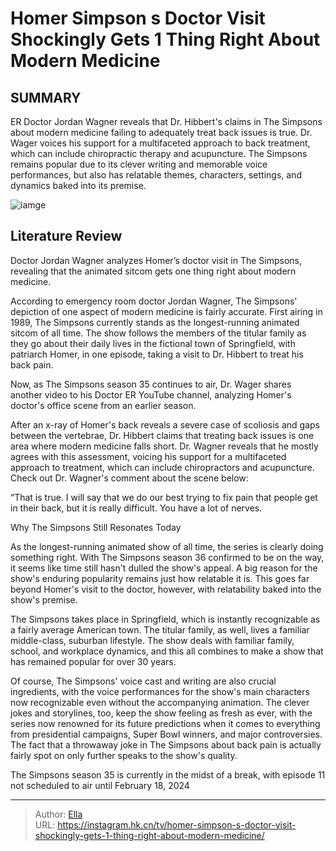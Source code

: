 # Homer Simpson s Doctor Visit Shockingly Gets 1 Thing Right About Modern Medicine


## SUMMARY 



  ER Doctor Jordan Wagner reveals that Dr. Hibbert&#39;s claims in The Simpsons about modern medicine failing to adequately treat back issues is true.   Dr. Wager voices his support for a multifaceted approach to back treatment, which can include chiropractic therapy and acupuncture.   The Simpsons remains popular due to its clever writing and memorable voice performances, but also has relatable themes, characters, settings, and dynamics baked into its premise.  

![iamge](https://static1.srcdn.com/wordpress/wp-content/uploads/2024/01/homer-in-his-underwear-pleading-to-dr-hibbert-in-the-simpsons.jpg)

## Literature Review
Doctor Jordan Wagner analyzes Homer’s doctor visit in The Simpsons, revealing that the animated sitcom gets one thing right about modern medicine.




According to emergency room doctor Jordan Wagner, The Simpsons&#39; depiction of one aspect of modern medicine is fairly accurate. First airing in 1989, The Simpsons currently stands as the longest-running animated sitcom of all time. The show follows the members of the titular family as they go about their daily lives in the fictional town of Springfield, with patriarch Homer, in one episode, taking a visit to Dr. Hibbert to treat his back pain.




Now, as The Simpsons season 35 continues to air, Dr. Wager shares another video to his Doctor ER YouTube channel, analyzing Homer&#39;s doctor&#39;s office scene from an earlier season.


 

After an x-ray of Homer&#39;s back reveals a severe case of scoliosis and gaps between the vertebrae, Dr. Hibbert claims that treating back issues is one area where modern medicine falls short. Dr. Wagner reveals that he mostly agrees with this assessment, voicing his support for a multifaceted approach to treatment, which can include chiropractors and acupuncture. Check out Dr. Wagner&#39;s comment about the scene below:


“That is true. I will say that we do our best trying to fix pain that people get in their back, but it is really difficult. You have a lot of nerves.





  


 Why The Simpsons Still Resonates Today 
          

As the longest-running animated show of all time, the series is clearly doing something right. With The Simpsons season 36 confirmed to be on the way, it seems like time still hasn&#39;t dulled the show&#39;s appeal. A big reason for the show&#39;s enduring popularity remains just how relatable it is. This goes far beyond Homer&#39;s visit to the doctor, however, with relatability baked into the show&#39;s premise.

The Simpsons takes place in Springfield, which is instantly recognizable as a fairly average American town. The titular family, as well, lives a familiar middle-class, suburban lifestyle. The show deals with familiar family, school, and workplace dynamics, and this all combines to make a show that has remained popular for over 30 years.




Of course, The Simpsons&#39; voice cast and writing are also crucial ingredients, with the voice performances for the show&#39;s main characters now recognizable even without the accompanying animation. The clever jokes and storylines, too, keep the show feeling as fresh as ever, with the series now renowned for its future predictions when it comes to everything from presidential campaigns, Super Bowl winners, and major controversies. The fact that a throwaway joke in The Simpsons about back pain is actually fairly spot on only further speaks to the show&#39;s quality.



The Simpsons season 35 is currently in the midst of a break, with episode 11 not scheduled to air until February 18, 2024






---

> Author: [Ella](https://instagram.hk.cn/)  
> URL: https://instagram.hk.cn/tv/homer-simpson-s-doctor-visit-shockingly-gets-1-thing-right-about-modern-medicine/  

